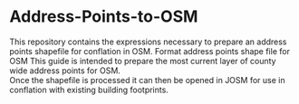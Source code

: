 Address-Points-to-OSM
=====================
This repository contains the expressions necessary to prepare an address points shapefile for conflation in OSM.
Format address points shape file for OSM
This guide is intended to prepare the most current layer of county wide address points for OSM.  
Once the shapefile is processed it can then be opened in JOSM for use in conflation with existing building footprints.
